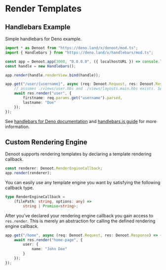 # Render Templates
## Handlebars Example
Simple handlebars for Deno example.
```ts
import * as Denoot from "https://deno.land/x/denoot/mod.ts";
import { Handlebars } from "https://deno.land/x/handlebars/mod.ts";

const app = Denoot.app(3000, "0.0.0.0", ({ localhostURL }) => console.log(`Listening on ${localhostURL}`));
const handle = new Handlebars();

app.render(handle.renderView.bind(handle));

app.get("/user/{username}", async (req: Denoot.Request, res: Denoot.Response) => {
    // assumes ./views/user.hbs and ./views/layouts.main.hbs exists. See https://deno.land/x/handlebars
    await res.render("user", {
        firstname: req.params.get("username").parsed,
        lastname: "Doe"
    });
});
```
See [handlebars for Deno documentation](https://deno.land/x/handlebars) and [handlebars.js guide](https://handlebarsjs.com/guide/) for more information.


## Custom Rendering Engine
Denoot supports rendering templates by declaring a template rendering callback.
```ts
const renderer: Denoot.RenderEngineCallback;
app.render(renderer);
```
You can easily use any template engine you want by satisfying the following callback type.
```ts
type RenderEngineCallback =
    (filePath: string, options: any) =>
        string | Promise<string>;
```
After you've declared your rendering engine callback you gain access to `res.render`. This is merely an abstraction for calling the defined rendering engine callback.
```ts
app.get("/home", async (req: Denoot.Request, res: Denoot.Response) => {
    await res.render("home-page", {
        user: {
            name: "John Doe"
        }
    });
});
```